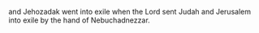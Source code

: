 and Jehozadak went into exile when the Lord sent Judah and Jerusalem into exile by the hand of Nebuchadnezzar.

